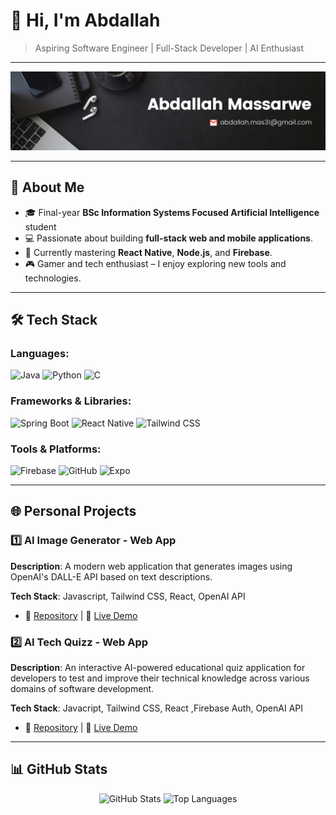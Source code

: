 # 👋 Hi, I'm Abdallah

> Aspiring Software Engineer | Full-Stack Developer | AI Enthusiast  

---

![Banner](assets/banner.png)

---

## 🌟 About Me  
- 🎓 Final-year **BSc Information Systems Focused Artificial Intelligence** student
- 💻 Passionate about building **full-stack web and mobile applications**.  
- 🌱 Currently mastering **React Native**, **Node.js**, and **Firebase**.  
- 🎮 Gamer and tech enthusiast – I enjoy exploring new tools and technologies.

---

## 🛠 Tech Stack  

### Languages:
![Java](https://img.shields.io/badge/Java-ED8B00?style=for-the-badge&logo=java&logoColor=white)
![Python](https://img.shields.io/badge/Python-3776AB?style=for-the-badge&logo=python&logoColor=white)
![C](https://img.shields.io/badge/C-A8B9CC?style=for-the-badge&logo=c&logoColor=white)

### Frameworks & Libraries:
![Spring Boot](https://img.shields.io/badge/Spring_Boot-6DB33F?style=for-the-badge&logo=spring-boot&logoColor=white)
![React Native](https://img.shields.io/badge/React_Native-20232A?style=for-the-badge&logo=react&logoColor=61DAFB)
![Tailwind CSS](https://img.shields.io/badge/Tailwind_CSS-38B2AC?style=for-the-badge&logo=tailwind-css&logoColor=white)

### Tools & Platforms:
![Firebase](https://img.shields.io/badge/Firebase-FFCA28?style=for-the-badge&logo=firebase&logoColor=white)
![GitHub](https://img.shields.io/badge/GitHub-181717?style=for-the-badge&logo=github&logoColor=white)
![Expo](https://img.shields.io/badge/Expo-000020?style=for-the-badge&logo=expo&logoColor=white)

---

## 🌐 Personal Projects

### 1️⃣ AI Image Generator - Web App  
**Description**: A modern web application that generates images using OpenAI's DALL-E API based on text descriptions.

**Tech Stack**: Javascript, Tailwind CSS, React, OpenAI API
- 📂 [Repository](https://github.com/abdmas31/ai-image-generator) | 📸 [Live Demo](https://ai-image-generator-mocha.vercel.app/)

### 2️⃣ AI Tech Quizz - Web App  
**Description**: An interactive AI-powered educational quiz application for developers to test and improve their technical knowledge across various domains of software development.

**Tech Stack**: Javacript, Tailwind CSS, React ,Firebase Auth, OpenAI API
- 📂 [Repository](https://github.com/abdmas31/ai-tech-quizz) | 📸 [Live Demo](https://ai-tech-quizz.vercel.app/login)
---

## 📊 GitHub Stats  

<p align="center">
  <img src="https://github-readme-stats.vercel.app/api?username=abdmas31&show_icons=true&theme=radical" alt="GitHub Stats" />
  <img src="https://github-readme-stats.vercel.app/api/top-langs/?username=abdmas31&layout=compact&theme=radical" alt="Top Languages" />
</p>


